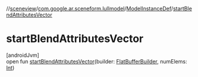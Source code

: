 //[sceneview](../../../index.md)/[com.google.ar.sceneform.lullmodel](../index.md)/[ModelInstanceDef](index.md)/[startBlendAttributesVector](start-blend-attributes-vector.md)

# startBlendAttributesVector

[androidJvm]\
open fun [startBlendAttributesVector](start-blend-attributes-vector.md)(builder: [FlatBufferBuilder](../../com.google.flatbuffers/-flat-buffer-builder/index.md), numElems: [Int](https://kotlinlang.org/api/latest/jvm/stdlib/kotlin/-int/index.html))
